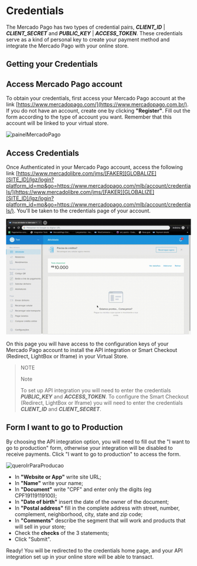 # Credentials

The Mercado Pago has two types of credential pairs, **_CLIENT_ID_** | **_CLIENT_SECRET_** and **_PUBLIC_KEY_** | **_ACCESS_TOKEN_**. These credentials serve as a kind of personal key to create your payment method and integrate the Mercado Pago with your online store.

## Getting your Credentials

## Access Mercado Pago account

To obtain your credentials, first access your Mercado Pago account at the link [https://www.mercadopago.com/](https://www.mercadopago.com.br/).
If you do not have an account, create one by clicking **"Register"**. Fill out the form according to the type of account you want. Remember that this account will be linked to your virtual store.

![painelMercadoPago](/images/painelMercadoPago.gif)

## Access Credentials

Once Authenticated in your Mercado Pago account, access the following link [https://www.mercadolibre.com/jms/[FAKER][GLOBALIZE][SITE_ID]/lgz/login?platform_id=mp&go=https://www.mercadopago.com/mlb/account/credentials/](https://www.mercadolibre.com/jms/[FAKER][GLOBALIZE][SITE_ID]/lgz/login?platform_id=mp&go=https://www.mercadopago.com/mlb/account/credentials/).
You'll be taken to the credentials page of your account.

![paginaCredenciais](/images/paginaCredenciais.gif)

On this page you will have access to the configuration keys of your Mercado Pago account to install the API integration or Smart Checkout (Redirect, LightBox or Iframe) in your Virtual Store.

> NOTE
>
> Note
>
> To set up API integration you will need to enter the credentials **_PUBLIC_KEY_** and **_ACCESS_TOKEN_**.
> To configure the Smart Checkout (Redirect, LightBox or Iframe) you will need to enter the credentials **_CLIENT_ID_** and **_CLIENT_SECRET_**.

## Form I want to go to Production

By choosing the API integration option, you will need to fill out the "I want to go to production" form, otherwise your integration will be disabled to receive payments.
Click "I want to go to production" to access the form.

![queroIrParaProducao](/images/queroIrParaProducao.gif)

* In **"Website or App"** write site URL;
* In **"Name"** write your name;
* In **"Document"** write "CPF" and enter only the digits (eg CPF19119119100);
* In **"Date of birth"** insert the date of the owner of the document;
* In **"Postal address"** fill in the complete address with street, number, complement, neighborhood, city, state and zip code;
* In **"Comments"** describe the segment that will work and products that will sell in your store;
* Check the **checks** of the 3 statements;
* Click "Submit".

Ready! You will be redirected to the credentials home page, and your API integration set up in your online store will be able to transact.
